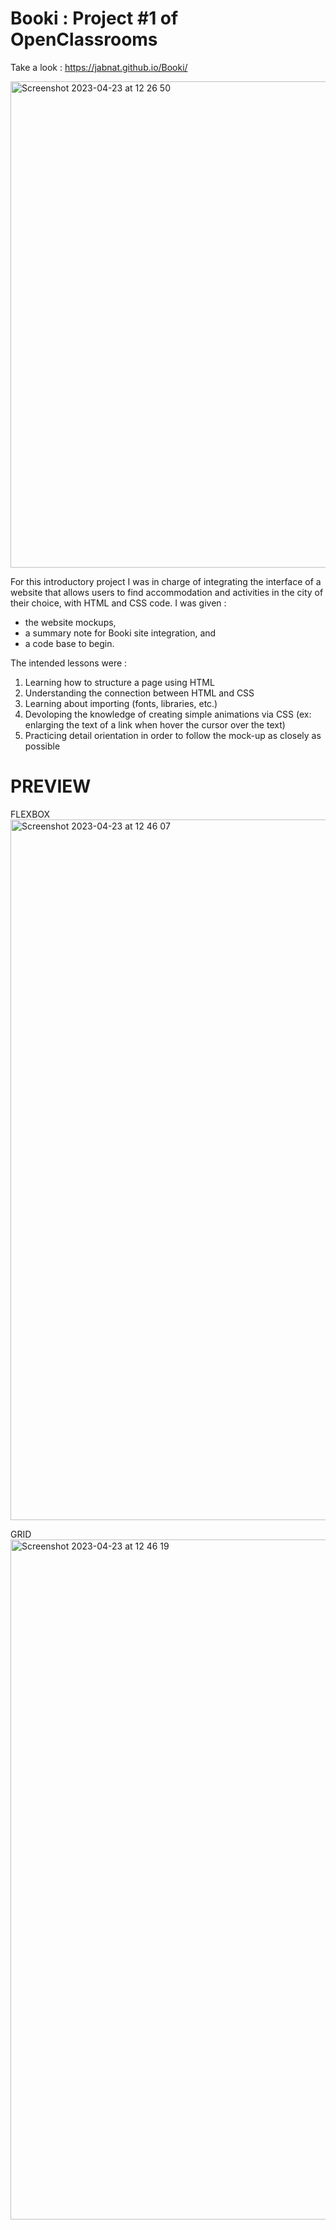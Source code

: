 # Booki : Project #1 of OpenClassrooms

Take a look : https://jabnat.github.io/Booki/

<img width="778" alt="Screenshot 2023-04-23 at 12 26 50" src="https://user-images.githubusercontent.com/109919004/233834379-d5ea4e3f-9420-42e5-9e61-d2058835db1c.png">

For this introductory project I was in charge of integrating the interface of a website that allows users to find accommodation and activities in the city of their choice, with HTML and CSS code.
I was given :
- the website mockups, 
- a summary note for Booki site integration, and 
- a code base to begin.

The intended lessons were :
 1) Learning how to structure a page using HTML
 2) Understanding the connection between HTML and CSS 
 3) Learning about importing (fonts, libraries, etc.)
 4) Devoloping the knowledge of creating simple animations via CSS (ex: enlarging the text of a link when hover the cursor over the text)
 5) Practicing detail orientation in order to follow the mock-up as closely as possible


# PREVIEW

FLEXBOX
<img width="1121" alt="Screenshot 2023-04-23 at 12 46 07" src="https://user-images.githubusercontent.com/109919004/233835390-e4a4a4b5-b08c-447a-a9f9-54f0a8e01b34.png">

GRID
<img width="1088" alt="Screenshot 2023-04-23 at 12 46 19" src="https://user-images.githubusercontent.com/109919004/233835376-a8d762b5-c2a1-4fd7-8235-f3f597160f68.png">


